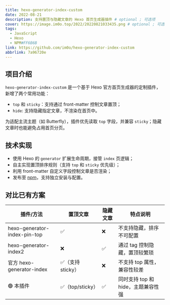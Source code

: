 ```yaml
---
title: hexo-generator-index-custom
date: 2022-08-21
description: 支持置顶与隐藏文章的 Hexo 首页生成器插件 # optional ; 可选项
cover: https://image.im0o.top/2022/20220821033435.png # optional ; 可选项
tags:
  - JavaScript
  - Hexo
  - NPM#FF6B6B
link: https://github.com/im0o/hexo-generator-index-custom
abbrlink: 7a96720e
---
```


<!-- 项目正文内容，可支持 Markdown 格式 / Project content below, supports Markdown format -->

## 项目介绍

`hexo-generator-index-custom` 是一个基于 Hexo 官方首页生成器的定制插件，新增了两个常用功能：

- `top` 和 `sticky`：支持通过 front-matter 控制文章置顶；
- `hide`: 支持隐藏指定文章，不渲染在首页中。

为适配主流主题（如 Butterfly），插件优先读取 `top` 字段，并兼容 `sticky`；隐藏文章时也能避免占用首页分页。

## 技术实现

- 使用 Hexo 的 `generator` 扩展生命周期，接管 `index` 页逻辑；
- 自主实现置顶排序规则（支持 `top` 和 `sticky` 优先级）；
- 利用 front-matter 自定义字段控制文章是否渲染；
- 发布至 [npm](https://www.npmjs.com/package/hexo-generator-index-custom)，支持独立安装与配置。

## 对比已有方案

| 插件/方法                     | 置顶文章 | 隐藏文章 | 特点说明 |
|------------------------------|----------|----------|----------|
| hexo-generator-index-pin-top | ✅       | ❌       | 不支持隐藏，排序不可配置 |
| hexo-generator-index2        | ❌       | ✅       | 通过 tag 控制隐藏，置顶较繁琐 |
| 官方 hexo-generator-index    | ✅（支持 sticky）| ❌  | 不支持 top 属性，兼容性较差 |
| 🟢 本插件                    | ✅（top/sticky） | ✅       | 同时支持 top 和 hide，主题兼容性强 |
